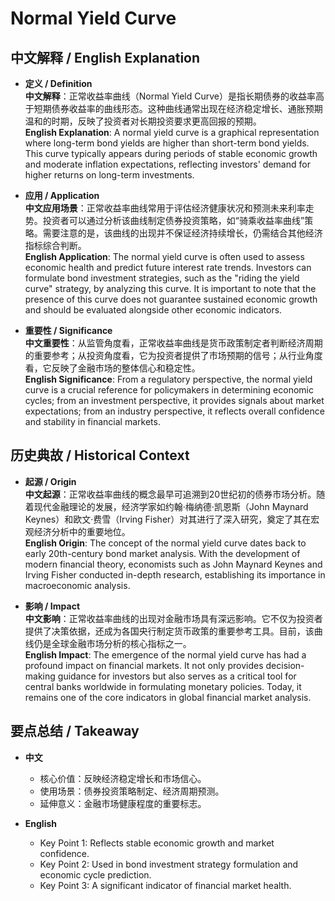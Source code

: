 # Normal Yield Curve

## 中文解释 / English Explanation

* **定义 / Definition**  
  **中文解释**：正常收益率曲线（Normal Yield Curve）是指长期债券的收益率高于短期债券收益率的曲线形态。这种曲线通常出现在经济稳定增长、通胀预期温和的时期，反映了投资者对长期投资要求更高回报的预期。  
  **English Explanation**: A normal yield curve is a graphical representation where long-term bond yields are higher than short-term bond yields. This curve typically appears during periods of stable economic growth and moderate inflation expectations, reflecting investors' demand for higher returns on long-term investments.

* **应用 / Application**  
  **中文应用场景**：正常收益率曲线常用于评估经济健康状况和预测未来利率走势。投资者可以通过分析该曲线制定债券投资策略，如“骑乘收益率曲线”策略。需要注意的是，该曲线的出现并不保证经济持续增长，仍需结合其他经济指标综合判断。  
  **English Application**: The normal yield curve is often used to assess economic health and predict future interest rate trends. Investors can formulate bond investment strategies, such as the "riding the yield curve" strategy, by analyzing this curve. It is important to note that the presence of this curve does not guarantee sustained economic growth and should be evaluated alongside other economic indicators.

* **重要性 / Significance**  
  **中文重要性**：从监管角度看，正常收益率曲线是货币政策制定者判断经济周期的重要参考；从投资角度看，它为投资者提供了市场预期的信号；从行业角度看，它反映了金融市场的整体信心和稳定性。  
  **English Significance**: From a regulatory perspective, the normal yield curve is a crucial reference for policymakers in determining economic cycles; from an investment perspective, it provides signals about market expectations; from an industry perspective, it reflects overall confidence and stability in financial markets.

## 历史典故 / Historical Context

* **起源 / Origin**  
  **中文起源**：正常收益率曲线的概念最早可追溯到20世纪初的债券市场分析。随着现代金融理论的发展，经济学家如约翰·梅纳德·凯恩斯（John Maynard Keynes）和欧文·费雪（Irving Fisher）对其进行了深入研究，奠定了其在宏观经济分析中的重要地位。  
  **English Origin**: The concept of the normal yield curve dates back to early 20th-century bond market analysis. With the development of modern financial theory, economists such as John Maynard Keynes and Irving Fisher conducted in-depth research, establishing its importance in macroeconomic analysis.

* **影响 / Impact**  
  **中文影响**：正常收益率曲线的出现对金融市场具有深远影响。它不仅为投资者提供了决策依据，还成为各国央行制定货币政策的重要参考工具。目前，该曲线仍是全球金融市场分析的核心指标之一。  
  **English Impact**: The emergence of the normal yield curve has had a profound impact on financial markets. It not only provides decision-making guidance for investors but also serves as a critical tool for central banks worldwide in formulating monetary policies. Today, it remains one of the core indicators in global financial market analysis.

## 要点总结 / Takeaway

* **中文**  
  - 核心价值：反映经济稳定增长和市场信心。  
  - 使用场景：债券投资策略制定、经济周期预测。  
  - 延伸意义：金融市场健康程度的重要标志。

* **English**  
  - Key Point 1: Reflects stable economic growth and market confidence.  
  - Key Point 2: Used in bond investment strategy formulation and economic cycle prediction.  
  - Key Point 3: A significant indicator of financial market health.